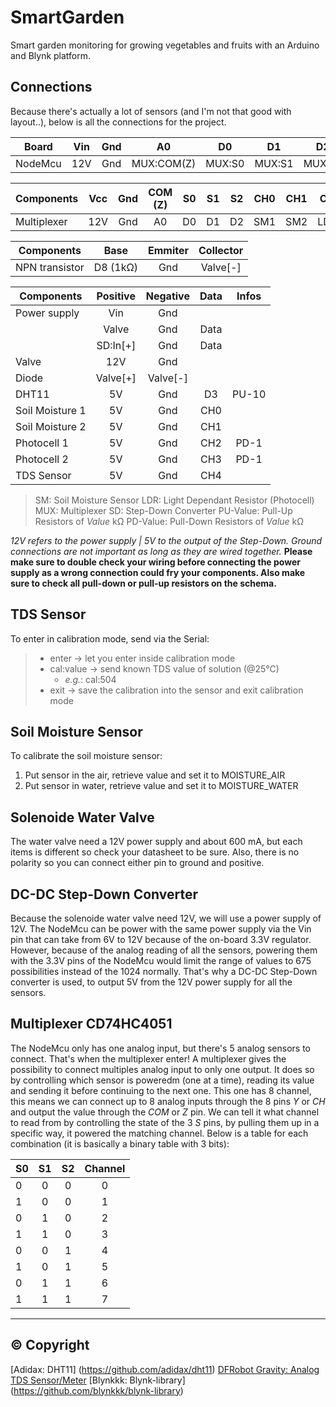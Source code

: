 # SmartGarden

Smart garden monitoring for growing vegetables and fruits with an Arduino and Blynk platform.

## Connections

Because there's actually a lot of sensors (and I'm not that good with layout..), below is all the connections for the project.

| Board   | Vin | Gnd |     A0     |   D0   |   D1   |   D2   |     D3     |    D8    |
| ------- | :-: | :-: | :--------: | :----: | :----: | :----: | :--------: | :------: |
| NodeMcu | 12V | Gnd | MUX:COM(Z) | MUX:S0 | MUX:S1 | MUX:S2 | DHT11:Data | NPN:Base |

| Components  | Vcc | Gnd | COM (Z) | S0  | S1  | S2  | CH0 | CH1 | CH2  | CH3  | CH4 |
| ----------- | :-: | :-: | :-----: | :-: | :-: | :-: | :-: | :-: | :--: | :--: | :-: |
| Multiplexer | 12V | Gnd |   A0    | D0  | D1  | D2  | SM1 | SM2 | LDR1 | LDR2 | TDS |

| Components     |   Base   | Emmiter | Collector |
| -------------- | :------: | :-----: | :-------: |
| NPN transistor | D8 (1kΩ) |   Gnd   | Valve[-]  |

| Components      | Positive | Negative | Data | Infos |
| --------------- | :------: | :------: | :--: | :---: |
| Power supply    |   Vin    |   Gnd    |      |       |
|                 |  Valve   |   Gnd    | Data |       |
|                 | SD:In[+] |   Gnd    | Data |       |
| Valve           |   12V    |   Gnd    |      |       |
| Diode           | Valve[+] | Valve[-] |      |       |
| DHT11           |    5V    |   Gnd    |  D3  | PU-10 |
| Soil Moisture 1 |    5V    |   Gnd    | CH0  |       |
| Soil Moisture 2 |    5V    |   Gnd    | CH1  |       |
| Photocell 1     |    5V    |   Gnd    | CH2  | PD-1  |
| Photocell 2     |    5V    |   Gnd    | CH3  | PD-1  |
| TDS Sensor      |    5V    |   Gnd    | CH4  |       |

> SM: Soil Moisture Sensor
> LDR: Light Dependant Resistor (Photocell)
> MUX: Multiplexer
> SD: Step-Down Converter
> PU-Value: Pull-Up Resistors of _Value_ kΩ
> PD-Value: Pull-Down Resistors of _Value_ kΩ

_12V refers to the power supply | 5V to the output of the Step-Down._
_Ground connections are not important as long as they are wired together._
**Please make sure to double check your wiring before connecting the power supply as a wrong connection could fry your components. Also make sure to check all pull-down or pull-up resistors on the schema.**

## TDS Sensor

To enter in calibration mode, send via the Serial:

> - enter -> let you enter inside calibration mode
> - cal:value -> send known TDS value of solution (@25°C)
>   - _e.g._: cal:504
> - exit -> save the calibration into the sensor and exit calibration mode

## Soil Moisture Sensor

To calibrate the soil moisture sensor:

1. Put sensor in the air, retrieve value and set it to MOISTURE_AIR
2. Put sensor in water, retrieve value and set it to MOISTURE_WATER

## Solenoide Water Valve

The water valve need a 12V power supply and about 600 mA, but each items is different
so check your datasheet to be sure. Also, there is no polarity so you can connect either pin
to ground and positive.

## DC-DC Step-Down Converter

Because the solenoide water valve need 12V, we will use a power supply of 12V.
The NodeMcu can be power with the same power supply via the Vin pin that can take
from 6V to 12V because of the on-board 3.3V regulator.
However, because of the analog reading of all the sensors, powering them with the 3.3V
pins of the NodeMcu would limit the range of values to 675 possibilities instead of the
1024 normally. That's why a DC-DC Step-Down converter is used, to output 5V from the 12V
power supply for all the sensors.

## Multiplexer CD74HC4051

The NodeMcu only has one analog input, but there's 5 analog sensors to connect. That's when the multiplexer enter!
A multiplexer gives the possibility to connect multiples analog input to only one output. It does so by controlling which
sensor is poweredm (one at a time), reading its value and sending it before continuing to the next one.
This one has 8 channel, this means we can connect up to 8 analog inputs through the 8 pins _Y_ or _CH_ and output the value
through the _COM_ or _Z_ pin. We can tell it what channel to read from by controlling the state of the 3 _S_ pins, by pulling them
up in a specific way, it powered the matching channel.
Below is a table for each combination (it is basically a binary table with 3 bits):

| S0  | S1  | S2  | Channel |
| --- | :-: | :-: | :-----: |
| 0   |  0  |  0  |    0    |
| 1   |  0  |  0  |    1    |
| 0   |  1  |  0  |    2    |
| 1   |  1  |  0  |    3    |
| 0   |  0  |  1  |    4    |
| 1   |  0  |  1  |    5    |
| 0   |  1  |  1  |    6    |
| 1   |  1  |  1  |    7    |

---

## © Copyright

[Adidax: DHT11] (https://github.com/adidax/dht11)
[DFRobot Gravity: Analog TDS Sensor/Meter](https://github.com/DFRobot/GravityTDS)
[Blynkkk: Blynk-library] (https://github.com/blynkkk/blynk-library)
